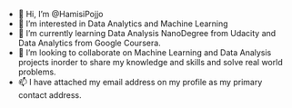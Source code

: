 - 👋 Hi, I’m @HamisiPojjo
- 👀 I’m interested in Data Analytics and Machine Learning
- 🌱 I’m currently learning Data Analysis NanoDegree from Udacity and Data Analytics from Google Coursera.
- 💞️ I’m looking to collaborate on Machine Learning and Data Analysis projects inorder to share my knowledge and skills and solve real world problems.
- 📫 I have attached my email address on my profile as my primary contact address.

<!---
HamisiPojjo/HamisiPojjo is a ✨ special ✨ repository because its `README.md` (this file) appears on your GitHub profile.
You can click the Preview link to take a look at your changes.
--->

